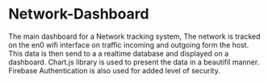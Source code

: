 # Network-Dashboard

The main dashboard for a Network tracking system, The network is tracked on the en0 wifi interface on traffic incoming and outgoing form the host. This data is then send to a a realtime database and displayed on a dashboard. Chart.js library is used to present the data in a beautifil manner. Firebase Authentication is also used for added level of security.
